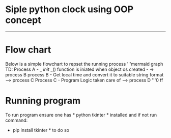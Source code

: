 # Siple python clock using OOP concept
_ _ _
# Flow chart
Below is a simple flowchart to repset the running process
'''mermaid
graph TD:
    Process A - _ _init_ _() function is iniated when object os created - -> process B
    process B - Get local time and convert it to suitable string format --> process C
    Process C - Program Logic taken care of --> process D
'''0
ff
# Running program
To run program ensure one has * python tkinter * installed and if not run command:
* pip install tkinter * to do so
